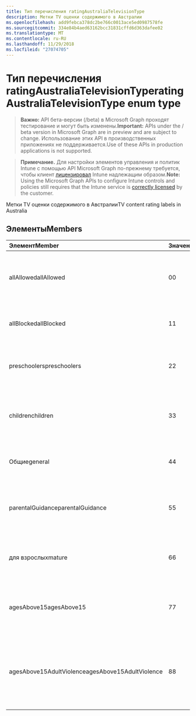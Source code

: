 ```yaml
---
title: Тип перечисления ratingAustraliaTelevisionType
description: Метки TV оценки содержимого в Австралии
ms.openlocfilehash: add9febca378dc2be766c0013ace5ed0987578fe
ms.sourcegitcommit: 334e84b4aed63162bcc31831cffd6d363dafee02
ms.translationtype: MT
ms.contentlocale: ru-RU
ms.lasthandoff: 11/29/2018
ms.locfileid: "27074705"
---
```

# <a name="ratingaustraliatelevisiontype-enum-type"></a><span data-ttu-id="5de40-103">Тип перечисления ratingAustraliaTelevisionType</span><span class="sxs-lookup"><span data-stu-id="5de40-103">ratingAustraliaTelevisionType enum type</span></span>

> <span data-ttu-id="5de40-104">**Важно:** API бета-версии (/beta) в Microsoft Graph проходят тестирование и могут быть изменены.</span><span class="sxs-lookup"><span data-stu-id="5de40-104">**Important:** APIs under the / beta version in Microsoft Graph are in preview and are subject to change.</span></span> <span data-ttu-id="5de40-105">Использование этих API в производственных приложениях не поддерживается.</span><span class="sxs-lookup"><span data-stu-id="5de40-105">Use of these APIs in production applications is not supported.</span></span>

> <span data-ttu-id="5de40-106">**Примечание.** Для настройки элементов управления и политик Intune с помощью API Microsoft Graph по-прежнему требуется, чтобы клиент [лицензировал](https://go.microsoft.com/fwlink/?linkid=839381) Intune надлежащим образом.</span><span class="sxs-lookup"><span data-stu-id="5de40-106">**Note:** Using the Microsoft Graph APIs to configure Intune controls and policies still requires that the Intune service is [correctly licensed](https://go.microsoft.com/fwlink/?linkid=839381) by the customer.</span></span>

<span data-ttu-id="5de40-107">Метки TV оценки содержимого в Австралии</span><span class="sxs-lookup"><span data-stu-id="5de40-107">TV content rating labels in Australia</span></span>
## <a name="members"></a><span data-ttu-id="5de40-108">Элементы</span><span class="sxs-lookup"><span data-stu-id="5de40-108">Members</span></span>
|<span data-ttu-id="5de40-109">Элемент</span><span class="sxs-lookup"><span data-stu-id="5de40-109">Member</span></span>|<span data-ttu-id="5de40-110">Значение</span><span class="sxs-lookup"><span data-stu-id="5de40-110">Value</span></span>|<span data-ttu-id="5de40-111">Description</span><span class="sxs-lookup"><span data-stu-id="5de40-111">Description</span></span>|
|:---|:---|:---|
|<span data-ttu-id="5de40-112">allAllowed</span><span class="sxs-lookup"><span data-stu-id="5de40-112">allAllowed</span></span>|<span data-ttu-id="5de40-113">0</span><span class="sxs-lookup"><span data-stu-id="5de40-113">0</span></span>|<span data-ttu-id="5de40-114">Значение по умолчанию, разрешить всем TV показывает контента</span><span class="sxs-lookup"><span data-stu-id="5de40-114">Default value, allow all TV shows content</span></span>|
|<span data-ttu-id="5de40-115">allBlocked</span><span class="sxs-lookup"><span data-stu-id="5de40-115">allBlocked</span></span>|<span data-ttu-id="5de40-116">1</span><span class="sxs-lookup"><span data-stu-id="5de40-116">1</span></span>|<span data-ttu-id="5de40-117">Не допускайте использование Любого показывает контента</span><span class="sxs-lookup"><span data-stu-id="5de40-117">Do not allow any TV shows content</span></span>|
|<span data-ttu-id="5de40-118">preschoolers</span><span class="sxs-lookup"><span data-stu-id="5de40-118">preschoolers</span></span>|<span data-ttu-id="5de40-119">2</span><span class="sxs-lookup"><span data-stu-id="5de40-119">2</span></span>|<span data-ttu-id="5de40-120">Классификация P предназначена для preschoolers</span><span class="sxs-lookup"><span data-stu-id="5de40-120">The P classification is intended for preschoolers</span></span>|
|<span data-ttu-id="5de40-121">children</span><span class="sxs-lookup"><span data-stu-id="5de40-121">children</span></span>|<span data-ttu-id="5de40-122">3</span><span class="sxs-lookup"><span data-stu-id="5de40-122">3</span></span>|<span data-ttu-id="5de40-123">Классификация C предназначен для дочерних элементов в списке 14</span><span class="sxs-lookup"><span data-stu-id="5de40-123">The C classification is intended for children under 14</span></span>|
|<span data-ttu-id="5de40-124">Общие</span><span class="sxs-lookup"><span data-stu-id="5de40-124">general</span></span>|<span data-ttu-id="5de40-125">4</span><span class="sxs-lookup"><span data-stu-id="5de40-125">4</span></span>|<span data-ttu-id="5de40-126">Классификация G подходящее для любого возраста</span><span class="sxs-lookup"><span data-stu-id="5de40-126">The G classification is suitable for all ages</span></span>|
|<span data-ttu-id="5de40-127">parentalGuidance</span><span class="sxs-lookup"><span data-stu-id="5de40-127">parentalGuidance</span></span>|<span data-ttu-id="5de40-128">5</span><span class="sxs-lookup"><span data-stu-id="5de40-128">5</span></span>|<span data-ttu-id="5de40-129">Классификация стр рекомендуется для Шашков средства просмотра</span><span class="sxs-lookup"><span data-stu-id="5de40-129">The PG classification is recommended for young viewers</span></span>|
|<span data-ttu-id="5de40-130">для взрослых</span><span class="sxs-lookup"><span data-stu-id="5de40-130">mature</span></span>|<span data-ttu-id="5de40-131">6</span><span class="sxs-lookup"><span data-stu-id="5de40-131">6</span></span>|<span data-ttu-id="5de40-132">Для просмотра более 15 рекомендуется классификации M</span><span class="sxs-lookup"><span data-stu-id="5de40-132">The M classification is recommended for viewers over 15</span></span>|
|<span data-ttu-id="5de40-133">agesAbove15</span><span class="sxs-lookup"><span data-stu-id="5de40-133">agesAbove15</span></span>|<span data-ttu-id="5de40-134">7</span><span class="sxs-lookup"><span data-stu-id="5de40-134">7</span></span>|<span data-ttu-id="5de40-135">Классификация MA15 + не подходит для средств просмотра в списке 15</span><span class="sxs-lookup"><span data-stu-id="5de40-135">The MA15+ classification is not suitable for viewers under 15</span></span>|
|<span data-ttu-id="5de40-136">agesAbove15AdultViolence</span><span class="sxs-lookup"><span data-stu-id="5de40-136">agesAbove15AdultViolence</span></span>|<span data-ttu-id="5de40-137">8</span><span class="sxs-lookup"><span data-stu-id="5de40-137">8</span></span>|<span data-ttu-id="5de40-138">Классификация AV15 + не подходит для средств просмотра в разделе 15, взрослых жестокость конкретного</span><span class="sxs-lookup"><span data-stu-id="5de40-138">The AV15+ classification is not suitable for viewers under 15, adult violence-specific</span></span>|





